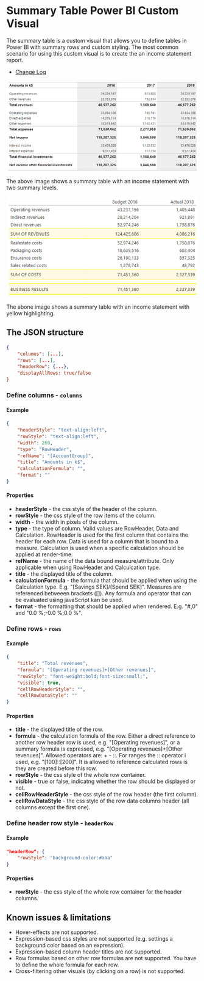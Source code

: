 # Summary Table Power BI Custom Visual

The summary table is a custom visual that allows you to define tables in Power BI with summary rows and custom styling. The most common scenario for using this custom visual is to create the an income statement report.
* [Change Log](ChangeLog.md)

![](samples/Screenshot2.png)

The above image shows a summary table with an income statement with two summary levels.

![](samples/Screenshot1.png)

The abone image shows a summary table with an income statement with yellow highlighting.

## The JSON structure
```json
{
	"columns": [...],
	"rows": [...],
	"headerRow": {...},
	"displayAllRows: true/false
}
```

### Define columns - `columns`
#### Example
```json
{
	"headerStyle": "text-align:left",
	"rowStyle": "text-align:left",
	"width": 260,
	"type": "RowHeader",
	"refName": "[AccountGroup]", 
	"title": "Amounts in k$",
	"calculationFormula": "", 
	"format": ""
}
```

#### Properties
* **headerStyle** - the css style of the header of  the column.
* **rowStyle** - the css style of the row items of the column.
* **width** - the width in pixels of the column.
* **type** - the type of column. Valid values are RowHeader, Data and Calculation. RowHeader is used for the first column that contains the header for each row. Data is used for a column that is bound to a measure. Calculation is used when a specific calculation should be applied at render-time.
* **refName** - the name of the data bound measure/attribute. Only applicable when using RowHeader and Calculcation type.
* **title** - the displayed title of the column.
* **calculationFormula** - the formula that should be applied when using the Calculation type. E.g. "[Savings SEK]/[Spend SEK]". Measures are referenced betweeen brackets ([]). Any formula and operator that can be evaluated using javaScript kan be used.
* **format** - the formatting that should be applied when rendered. E.g. "#,0" and "0.0 %;-0.0 %;0.0 %".

### Define rows - `rows`
#### Example
```json
{
	"title": "Total revenues",
	"formula": "[Operating revenues]+[Other revenues]",
	"rowStyle": "font-weight:bold;font-size:small;",
	"visible": true,
	"cellRowHeaderStyle": "",
	"cellRowDataStyle": ""
}
```

#### Properties
* **title** - the displayed title of the row.
* **formula** - the calculation formula of the row. Either a direct reference to another row header row is used, e.g. "[Operating revenues]", or a summary formula is expressed, e.g. "[Operating revenues]+[Other revenues]". Allowed operators are: + - ::. For ranges the :: operator i used, e.g. "[100]::[200]". It is allowed to reference calculated rows is they are created before this row.
* **rowStyle** - the css style of the whole row container.
* **visible** - true or false, indicatng whether the row should be displayed or not.
* **cellRowHeaderStyle** - the css style of the row header (the first column).
* **cellRowDataStyle** - the css style of the row data columns header (all columns except the first one).

### Define header row style - `headerRow`
#### Example
```json
"headerRow": {
	"rowStyle": "background-color:#aaa"
}
```
#### Properties
* **rowStyle** - the css style of the whole row container for the header columns.

## Known issues & limitations
* Hover-effects are not supported.
* Expression-based css styles are not supported (e.g. settings a background color based on an expression).
* Expression-based column header titles are not supported.
* Row formulas based on other row formulas are not supported. You have to define the whole formula for each row.
* Cross-filtering other visuals (by clicking on a row) is not supported.
